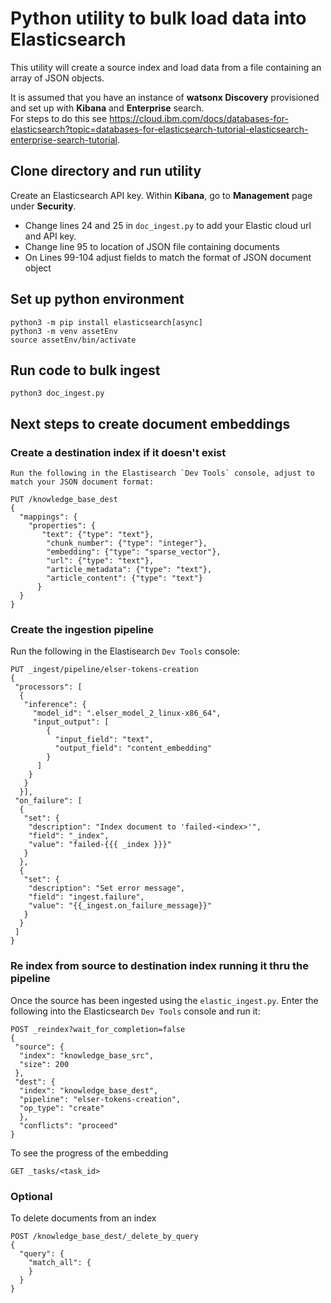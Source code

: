 
# Python utility to bulk load data into Elasticsearch

This utility will create a source index and load data from a file containing an array of JSON objects. 

It is assumed that you have an instance of **watsonx Discovery** provisioned and set up with **Kibana** and **Enterprise** search.  
For steps to do this see https://cloud.ibm.com/docs/databases-for-elasticsearch?topic=databases-for-elasticsearch-tutorial-elasticsearch-enterprise-search-tutorial.

## Clone directory and run utility

Create an Elasticsearch API key. Within **Kibana**, go to **Management** page under **Security**.

- Change lines 24 and 25 in `doc_ingest.py` to add your Elastic cloud url and API key. 
- Change line 95 to location of JSON file containing documents
- On Lines 99-104 adjust fields to match the format of JSON document object

## Set up python environment

```
python3 -m pip install elasticsearch[async]
python3 -m venv assetEnv
source assetEnv/bin/activate
```

## Run code to bulk ingest
```
python3 doc_ingest.py
```
## Next steps to create document embeddings

### Create a destination index if it doesn't exist
```
Run the following in the Elastisearch `Dev Tools` console, adjust to match your JSON document format:

PUT /knowledge_base_dest
{
  "mappings": {
    "properties": {
       "text": {"type": "text"},
        "chunk_number": {"type": "integer"},
        "embedding": {"type": "sparse_vector"},
        "url": {"type": "text"},  
        "article_metadata": {"type": "text"},  
        "article_content": {"type": "text"}  
      }
  }
}
```
### Create the ingestion pipeline
Run the following in the Elastisearch `Dev Tools` console:
```
PUT _ingest/pipeline/elser-tokens-creation
{
 "processors": [
  {
   "inference": {
     "model_id": ".elser_model_2_linux-x86_64",
     "input_output": [
        {
          "input_field": "text",
          "output_field": "content_embedding"
        }
      ]
    }
   }
  }],
 "on_failure": [
  {
   "set": {
    "description": "Index document to 'failed-<index>'",
    "field": "_index",
    "value": "failed-{{{ _index }}}"
   }
  },
  {
   "set": {
    "description": "Set error message",
    "field": "ingest.failure",
    "value": "{{_ingest.on_failure_message}}"
   }
  }
 ]
}
```
### Re index from source to destination index running it thru the pipeline

Once the source has been ingested using the `elastic_ingest.py`. Enter the following into the Elasticsearch `Dev Tools` console and run it:
```
POST _reindex?wait_for_completion=false
{
 "source": {
  "index": "knowledge_base_src",
  "size": 200
 },
 "dest": {
  "index": "knowledge_base_dest",
  "pipeline": "elser-tokens-creation",
  "op_type": "create"
  },
  "conflicts": "proceed"
}

```
To see the progress of the embedding
```
GET _tasks/<task_id>

```
### Optional
To delete documents from an index
```
POST /knowledge_base_dest/_delete_by_query
{
  "query": {
    "match_all": {
    }
  }
}
```
